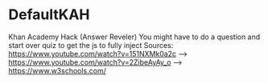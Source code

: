 # DefaultKAH
Khan Academy Hack (Answer Reveler)
You might have to do a question and start over quiz to get the js to fully inject
Sources:
https://www.youtube.com/watch?v=151NXMk0a2c
--> https://www.youtube.com/watch?v=2ZibeAyAy_o
--> https://www.w3schools.com/
